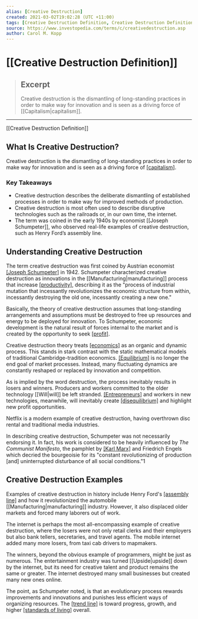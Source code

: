 ```yaml
---
alias: [Creative Destruction]
created: 2021-03-02T19:02:28 (UTC +11:00)
tags: [Creative Destruction Definition, Creative Destruction Definition]
source: https://www.investopedia.com/terms/c/creativedestruction.asp
author: Carol M. Kopp
---
```


# [[Creative Destruction Definition]]

> ## Excerpt
> Creative destruction is the dismantling of long-standing practices in order to make way for innovation and is seen as a driving force of [[Capitalism|capitalism]].

---

[[Creative Destruction Definition]]
## What Is Creative Destruction?

Creative destruction is the dismantling of long-standing practices in order to make way for innovation and is seen as a driving force of [[capitalism]](https://www.investopedia.com/terms/c/[[Capitalism|capitalism]].asp).

### Key Takeaways

-   Creative destruction describes the deliberate dismantling of established processes in order to make way for improved methods of production.
-   Creative destruction is most often used to describe disruptive technologies such as the railroads or, in our own time, the internet.
-   The term was coined in the early 1940s by economist [[Joseph Schumpeter]], who observed real-life examples of creative destruction, such as Henry Ford’s assembly line. 

## Understanding Creative Destruction

The term creative destruction was first coined by Austrian economist [[Joseph Schumpeter]](https://www.investopedia.com/terms/j/joseph-schumpeter.asp) in 1942. Schumpeter characterized creative destruction as innovations in the [[Manufacturing|manufacturing]] process that increase [[productivity]](https://www.investopedia.com/terms/p/[[Productivity|productivity]].asp), describing it as the "process of industrial mutation that incessantly revolutionizes the economic structure from within, incessantly destroying the old one, incessantly creating a new one."

Basically, the theory of creative destruction assumes that long-standing arrangements and assumptions must be destroyed to free up resources and energy to be deployed for innovation. To Schumpeter, economic development is the natural result of forces internal to the market and is created by the opportunity to seek [[profit]](https://www.investopedia.com/terms/p/profit.asp).

Creative destruction theory treats [[economics]](https://www.investopedia.com/articles/[[Economics|economics]]/11/five-economic-concepts-need-to-know.asp) as an organic and dynamic process. This stands in stark contrast with the static mathematical models of traditional Cambridge-tradition economics. [[Equilibrium]](https://www.investopedia.com/terms/e/equilibrium.asp) is no longer the end goal of market processes. Instead, many fluctuating dynamics are constantly reshaped or replaced by innovation and competition.

As is implied by the word destruction, the process inevitably results in losers and winners. Producers and workers committed to the older technology [[Will|will]] be left stranded. [[Entrepreneurs]](https://www.investopedia.com/terms/e/entrepreneur.asp) and workers in new technologies, meanwhile, will inevitably create [[disequilibrium]](https://www.investopedia.com/terms/d/disequilibrium.asp) and highlight new profit opportunities.

Netflix is a modern example of creative destruction, having overthrown disc rental and traditional media industries.

In describing creative destruction, Schumpeter was not necessarily endorsing it. In fact, his work is considered to be heavily influenced by _The Communist Manifesto_, the pamphlet by [[Karl Marx]](https://www.investopedia.com/terms/k/karl-marx.asp) and Friedrich Engels which decried the bourgeoisie for its "constant revolutionizing of production \[and\] uninterrupted disturbance of all social conditions."1

## Creative Destruction Examples

Examples of creative destruction in history include Henry Ford's [[assembly line]](https://www.investopedia.com/assembly-line-definition-4684004) and how it revolutionized the automobile [[Manufacturing|manufacturing]] industry. However, it also displaced older markets and forced many laborers out of work.

The internet is perhaps the most all-encompassing example of creative destruction, where the losers were not only retail clerks and their employers but also bank tellers, secretaries, and travel agents. The mobile internet added many more losers, from taxi cab drivers to mapmakers.

The winners, beyond the obvious example of programmers, might be just as numerous. The entertainment industry was turned [[Upside|upside]] down by the internet, but its need for creative talent and product remains the same or greater. The internet destroyed many small businesses but created many new ones online.

The point, as Schumpeter noted, is that an evolutionary process rewards improvements and innovations and punishes less efficient ways of organizing resources. The [[trend line]](https://www.investopedia.com/terms/t/trendline.asp) is toward progress, growth, and higher [[standards of living]](https://www.investopedia.com/terms/s/standard-of-living.asp) overall.
